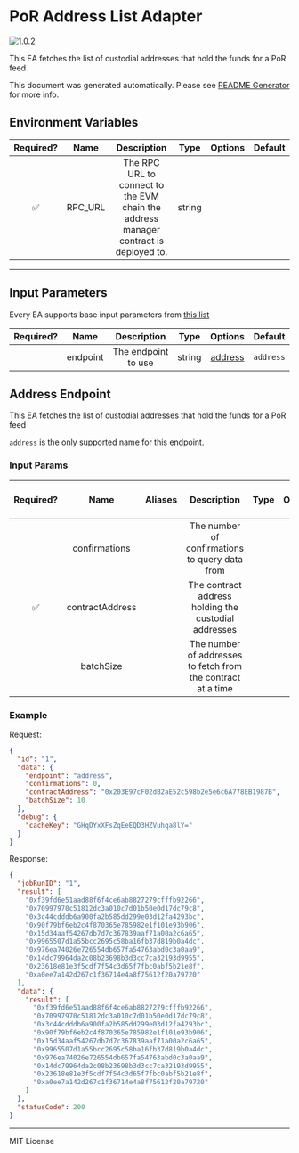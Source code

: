 # PoR Address List Adapter

![1.0.2](https://img.shields.io/github/package-json/v/smartcontractkit/external-adapters-js?filename=packages/sources/por-address-list/package.json)

This EA fetches the list of custodial addresses that hold the funds for a PoR feed

This document was generated automatically. Please see [README Generator](../../scripts#readme-generator) for more info.

## Environment Variables

| Required? |  Name   |                                     Description                                      |  Type  | Options | Default |
| :-------: | :-----: | :----------------------------------------------------------------------------------: | :----: | :-----: | :-----: |
|    ✅     | RPC_URL | The RPC URL to connect to the EVM chain the address manager contract is deployed to. | string |         |         |

---

## Input Parameters

Every EA supports base input parameters from [this list](../../core/bootstrap#base-input-parameters)

| Required? |   Name   |     Description     |  Type  |           Options            |  Default  |
| :-------: | :------: | :-----------------: | :----: | :--------------------------: | :-------: |
|           | endpoint | The endpoint to use | string | [address](#address-endpoint) | `address` |

## Address Endpoint

This EA fetches the list of custodial addresses that hold the funds for a PoR feed

`address` is the only supported name for this endpoint.

### Input Params

| Required? |      Name       | Aliases |                         Description                          | Type | Options | Default | Depends On | Not Valid With |
| :-------: | :-------------: | :-----: | :----------------------------------------------------------: | :--: | :-----: | :-----: | :--------: | :------------: |
|           |  confirmations  |         |        The number of confirmations to query data from        |      |         |         |            |                |
|    ✅     | contractAddress |         |     The contract address holding the custodial addresses     |      |         |         |            |                |
|           |    batchSize    |         | The number of addresses to fetch from the contract at a time |      |         |  `10`   |            |                |

### Example

Request:

```json
{
  "id": "1",
  "data": {
    "endpoint": "address",
    "confirmations": 0,
    "contractAddress": "0x203E97cF02dB2aE52c598b2e5e6c6A778EB1987B",
    "batchSize": 10
  },
  "debug": {
    "cacheKey": "GHqDYxXFsZqEeEQD3HZVuhqa8lY="
  }
}
```

Response:

```json
{
  "jobRunID": "1",
  "result": [
    "0xf39fd6e51aad88f6f4ce6ab8827279cfffb92266",
    "0x70997970c51812dc3a010c7d01b50e0d17dc79c8",
    "0x3c44cdddb6a900fa2b585dd299e03d12fa4293bc",
    "0x90f79bf6eb2c4f870365e785982e1f101e93b906",
    "0x15d34aaf54267db7d7c367839aaf71a00a2c6a65",
    "0x9965507d1a55bcc2695c58ba16fb37d819b0a4dc",
    "0x976ea74026e726554db657fa54763abd0c3a0aa9",
    "0x14dc79964da2c08b23698b3d3cc7ca32193d9955",
    "0x23618e81e3f5cdf7f54c3d65f7fbc0abf5b21e8f",
    "0xa0ee7a142d267c1f36714e4a8f75612f20a79720"
  ],
  "data": {
    "result": [
      "0xf39fd6e51aad88f6f4ce6ab8827279cfffb92266",
      "0x70997970c51812dc3a010c7d01b50e0d17dc79c8",
      "0x3c44cdddb6a900fa2b585dd299e03d12fa4293bc",
      "0x90f79bf6eb2c4f870365e785982e1f101e93b906",
      "0x15d34aaf54267db7d7c367839aaf71a00a2c6a65",
      "0x9965507d1a55bcc2695c58ba16fb37d819b0a4dc",
      "0x976ea74026e726554db657fa54763abd0c3a0aa9",
      "0x14dc79964da2c08b23698b3d3cc7ca32193d9955",
      "0x23618e81e3f5cdf7f54c3d65f7fbc0abf5b21e8f",
      "0xa0ee7a142d267c1f36714e4a8f75612f20a79720"
    ]
  },
  "statusCode": 200
}
```

---

MIT License
